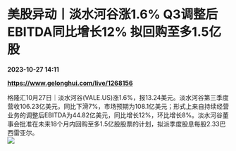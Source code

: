 # 美股异动丨淡水河谷涨1.6% Q3调整后EBITDA同比增长12% 拟回购至多1.5亿股

**2023-10-27 14:11**

**https://www.gelonghui.com/live/1268156**

格隆汇10月27日｜淡水河谷(VALE.US)涨1.6%，报13.24美元。淡水河谷第三季度营收106.23亿美元，同比下滑7%，市场预期为108.1亿美元；形式上来自持续经营业务的调整后EBITDA为44.82亿美元，同比增长12%，环比增长8%。淡水河谷董事会批准在未来18个月内回购至多1.5亿股股票的计划，拟派季度股息每股2.33巴西雷亚尔。  
![](https://img5.gelonghui.com/live/51475-fc82d2c3-99b7-4b3f-b691-796f644331df.jpg)